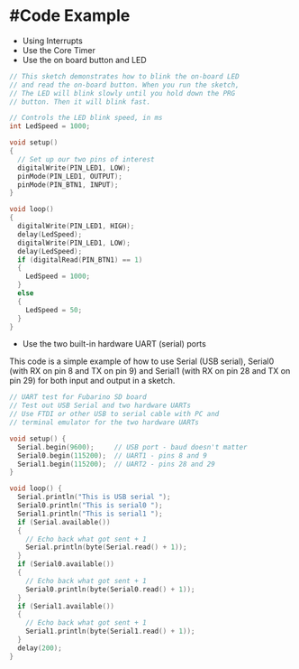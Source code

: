 #Code Example
====
* Using Interrupts
* Use the Core Timer
* Use the on board button and LED

``` C
// This sketch demonstrates how to blink the on-board LED
// and read the on-board button. When you run the sketch,
// The LED will blink slowly until you hold down the PRG
// button. Then it will blink fast.

// Controls the LED blink speed, in ms
int LedSpeed = 1000;

void setup()
{
  // Set up our two pins of interest
  digitalWrite(PIN_LED1, LOW);
  pinMode(PIN_LED1, OUTPUT);
  pinMode(PIN_BTN1, INPUT);
}

void loop()
{
  digitalWrite(PIN_LED1, HIGH);
  delay(LedSpeed);
  digitalWrite(PIN_LED1, LOW);
  delay(LedSpeed);
  if (digitalRead(PIN_BTN1) == 1)
  {
    LedSpeed = 1000;
  }
  else
  {
    LedSpeed = 50;
  }
}
```

* Use the two built-in hardware UART (serial) ports

This code is a simple example of how to use Serial (USB serial), Serial0 (with RX on pin 8 and TX on pin 9) and Serial1 (with RX on pin 28 and TX on pin 29) for both input and output in a sketch. 

``` C
// UART test for Fubarino SD board
// Test out USB Serial and two hardware UARTs
// Use FTDI or other USB to serial cable with PC and
// terminal emulator for the two hardware UARTs

void setup() {
  Serial.begin(9600);     // USB port - baud doesn't matter
  Serial0.begin(115200);  // UART1 - pins 8 and 9
  Serial1.begin(115200);  // UART2 - pins 28 and 29
}

void loop() {
  Serial.println("This is USB serial ");
  Serial0.println("This is serial0 ");
  Serial1.println("This is serial1 ");
  if (Serial.available())
  {
    // Echo back what got sent + 1
    Serial.println(byte(Serial.read() + 1));
  }
  if (Serial0.available())
  {
    // Echo back what got sent + 1
    Serial0.println(byte(Serial0.read() + 1));
  }
  if (Serial1.available())
  {
    // Echo back what got sent + 1
    Serial1.println(byte(Serial1.read() + 1));
  }
  delay(200);
}
```